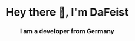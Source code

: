 <h1 align="center">Hey there 👋, I'm DaFeist</h1>
<h3 align="center">I am a developer from Germany</h3>
